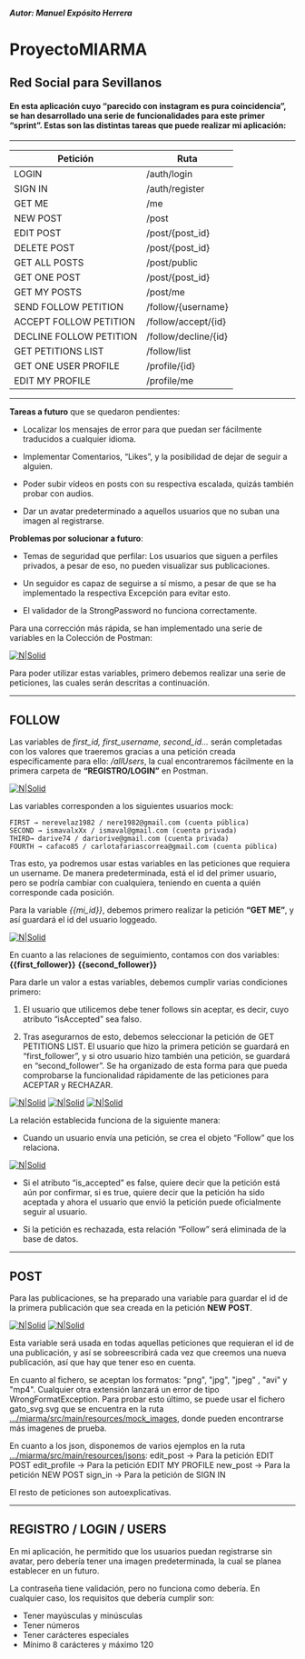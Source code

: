 ##### Autor: Manuel Expósito Herrera
# ProyectoMIARMA

## Red Social para Sevillanos


#### En esta aplicación cuyo “parecido con instagram es pura coincidencia”, se han desarrollado una serie de funcionalidades para este primer “sprint”. Estas son las distintas tareas que puede realizar mi aplicación:

---------



| Petición | Ruta |
| ------ | ------ |
| LOGIN | /auth/login
| SIGN IN | /auth/register |
| GET ME | /me
| NEW POST | /post |
| EDIT POST | /post/{post_id} |
| DELETE POST | /post/{post_id} |
| GET ALL POSTS | /post/public
| GET ONE POST | /post/{post_id} |
| GET MY POSTS | /post/me |
| SEND FOLLOW PETITION | /follow/{username}
| ACCEPT FOLLOW PETITION | /follow/accept/{id} |
| DECLINE FOLLOW PETITION | /follow/decline/{id} |
| GET PETITIONS LIST | /follow/list
| GET ONE USER PROFILE | /profile/{id} |
| EDIT MY PROFILE | /profile/me |

-------

**Tareas a futuro** que se quedaron pendientes:

- Localizar los mensajes de error para que puedan ser fácilmente traducidos a cualquier idioma.

- Implementar Comentarios, “Likes”, y la posibilidad de dejar de seguir a alguien.

- Poder subir vídeos en posts con su respectiva escalada, quizás también probar con audios.

- Dar un avatar predeterminado a aquellos usuarios que no suban una imagen al registrarse.


**Problemas por solucionar a futuro**:

- Temas de seguridad que perfilar: Los usuarios que siguen a perfiles privados, a pesar de eso, no pueden visualizar sus publicaciones. 

- Un seguidor es capaz de seguirse a sí mismo, a pesar de que se ha implementado la respectiva Excepción para evitar esto.

- El validador de la StrongPassword no funciona correctamente.


Para una corrección más rápida, se han implementado una serie de variables en la Colección de Postman: 


[![N|Solid](./img_readme/1.png)]()



Para poder utilizar estas variables, primero debemos realizar una serie de peticiones, las cuales serán descritas a continuación.

----
## FOLLOW

Las variables de _first_id, first_username, second_id…_ serán completadas con los valores que traeremos gracias a una petición creada específicamente para ello: _/allUsers_, la cual encontraremos fácilmente en la primera carpeta de **“REGISTRO/LOGIN”** en Postman.

[![N|Solid](./img_readme/2.png)]()

Las variables corresponden a los siguientes usuarios mock:

	FIRST → nerevelaz1982 / nere1982@gmail.com (cuenta pública)
	SECOND → ismavalxXx / ismaval@gmail.com (cuenta privada)
	THIRD→ darive74 / dariorive@gmail.com (cuenta privada)
	FOURTH → cafaco85 / carlotafariascorrea@gmail.com (cuenta pública)

Tras esto, ya podremos usar estas variables en las peticiones que requiera un username. De manera predeterminada, está el id del primer usuario, pero se podría cambiar con cualquiera, teniendo en cuenta a quién corresponde cada posición.


Para la variable _{{mi_id}}_, debemos primero realizar la petición **“GET ME”**, y así guardará el id del usuario loggeado.
	
[![N|Solid](./img_readme/3.png)]()

En cuanto a las relaciones de seguimiento, contamos con dos variables:
**{{first_follower}}**
**{{second_follower}}**

Para darle un valor a estas variables, debemos cumplir varias condiciones primero:
1. El usuario que utilicemos debe tener follows sin aceptar, es decir, cuyo atributo “isAccepted” sea falso.

2. Tras asegurarnos de esto, debemos seleccionar la petición de GET PETITIONS LIST. El usuario que hizo la primera petición se guardará en “first_follower”, y si otro usuario hizo también una petición, se guardará en “second_follower”. Se ha organizado de esta forma para que pueda comprobarse la funcionalidad rápidamente de las peticiones para ACEPTAR y RECHAZAR.


[![N|Solid](./img_readme/4.png)]()
[![N|Solid](./img_readme/5.png)]()
[![N|Solid](./img_readme/6.png)]()



La relación establecida funciona de la siguiente manera:

- Cuando un usuario envía una petición, se crea el objeto “Follow” que los relaciona.

[![N|Solid](./img_readme/9.png)]()

- Si el atributo “is_accepted” es false, quiere decir que la petición está aún por confirmar, si es true, quiere decir que la petición ha sido aceptada y ahora el usuario que envió la petición puede oficialmente seguir al usuario.

- Si la petición es rechazada, esta relación “Follow” será eliminada de la base de datos.


-----
## POST

Para las publicaciones, se ha preparado una variable para guardar el id de la primera publicación que sea creada en la petición **NEW POST**.



[![N|Solid](./img_readme/7.png)]()
[![N|Solid](./img_readme/8.png)]()


Esta variable será usada en todas aquellas peticiones que requieran el id de una publicación, y así se sobreescribirá cada vez que creemos una nueva publicación, así que hay que tener eso en cuenta.

En cuanto al fichero, se aceptan los formatos: "png", "jpg", "jpeg" , "avi" y "mp4". Cualquier otra extensión lanzará un error de tipo WrongFormatException. Para probar esto último, se puede usar el fichero gato_svg.svg que se encuentra en la ruta [.../miarma/src/main/resources/mock_images](https://github.com/manuelexposito/ProyectoMIARMA/tree/main/miarma/src/main/resources/mock_images), donde pueden encontrarse más imagenes de prueba. 

En cuanto a los json, disponemos de varios ejemplos en la ruta [.../miarma/src/main/resources/jsons](https://github.com/manuelexposito/ProyectoMIARMA/tree/main/miarma/src/main/resources/jsons):
edit_post → Para la petición EDIT POST
edit_profile → Para la petición EDIT MY PROFILE
new_post → Para la petición NEW POST
sign_in → Para la petición de SIGN IN

El resto de peticiones son autoexplicativas. 


----

## REGISTRO / LOGIN / USERS

En mi aplicación, he permitido que los usuarios puedan registrarse sin avatar, pero debería tener una imagen predeterminada, la cual se planea establecer en un futuro.

La contraseña tiene validación, pero no funciona como debería. En cualquier caso, los requisitos que debería cumplir son:
- Tener mayúsculas y minúsculas
- Tener números
- Tener carácteres especiales
- Mínimo 8 carácteres y máximo 120


